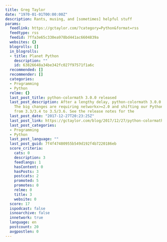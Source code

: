 ```yaml
---
title: Greg Taylor
date: "1970-01-01T00:00:00Z"
description: Rants, musing, and [sometimes] helpful stuff
params:
  feedlink: https://gctaylor.com/?category=Python&format=rss
  feedtype: rss
  feedid: 7ffa3e65c330ea978bd441ac6604839a
  websites: {}
  blogrolls: []
  in_blogrolls:
  - title: Planet Python
    description: ""
    id: 63826648a34be342fc027f97571f1a6c
  recommended: []
  recommender: []
  categories:
  - Programming
  - Python
  relme: {}
  last_post_title: python-colormath 3.0.0 released
  last_post_description: After a lengthy delay, python-colormath 3.0.0 has been released.
    The big changes are requiring networkx>=2.0 and shifting our Python 3 support
    from 3.3/3.4 to 3.5/3.6. See the release notes for the
  last_post_date: "2017-12-27T20:23:25Z"
  last_post_link: https://gctaylor.com/blog/2017/12/27/python-colormath-300-released
  last_post_categories:
  - Programming
  - Python
  last_post_language: ""
  last_post_guid: 7f4f47480955b549d192f4b7220186eb
  score_criteria:
    cats: 0
    description: 3
    feedlangs: 1
    hasContent: 0
    hasPosts: 3
    postcats: 2
    promoted: 5
    promotes: 0
    relme: 0
    title: 3
    website: 0
  score: 17
  ispodcast: false
  isnoarchive: false
  innetwork: true
  language: en
  postcount: 20
  avgpostlen: 0
---
```

